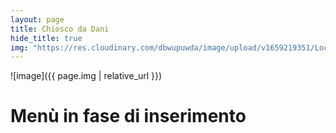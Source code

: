 ```yaml
---
layout: page
title: Chiosco da Dani
hide_title: true
img: "https://res.cloudinary.com/dbwupuwda/image/upload/v1659219351/Locali/dadani.png"
---
```


![image]({{ page.img | relative_url }})

# Menù in fase di inserimento